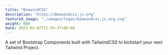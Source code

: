 ```yaml
---
title: "BoowindCSS"
description: "https://Boowindcss.js.org"
featured_image: "./images/logos/boowindcss.js.org.svg"
weight: 800
date: 2023-02-07T22:59:27+08:00
---
```


A set of Bootstrap Components built with TailwindCSS to kickstart your next Tailwind Project.
